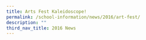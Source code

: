 ```yaml
---
title: Arts Fest Kaleidoscope!
permalink: /school-information/news/2016/art-fest/
description: ""
third_nav_title: 2016 News
---
```

